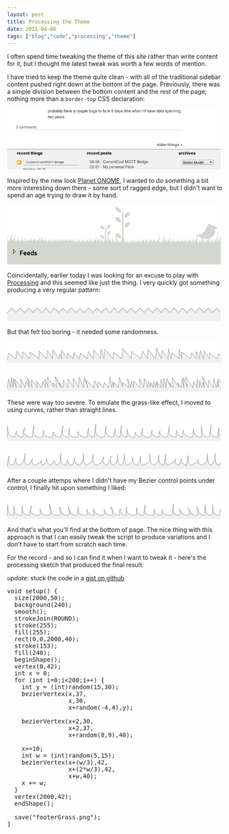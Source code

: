 ```yaml
---
layout: post
title: Processing the Theme
date: 2011-04-06
tags: ["blog","code","processing","theme"]
---
```


I often spend time tweaking the theme of this site rather than write content for it, but I thought the latest tweak was worth a few words of mention.

I have tried to keep the theme quite clean - with all of the traditional sidebar content pushed right down at the bottom of the page. Previously, there was a simple division between the bottom content and the rest of the page; nothing more than a `border-top` CSS declaration:

![](/blog/content/2011/04/kss01.png "knolleary screenshot")

Inspired by the new look [Planet GNOME](http://planet.gnome.org/), I wanted to do something a bit more interesting down there - some sort of ragged edge, but I didn't want to spend an age trying to draw it by hand.

![](/blog/content/2011/04/gnomess.png "Planet GNOME screenshot")

Coincidentally, earlier today I was looking for an excuse to play with [Processing](http://processing.org) and this seemed like just the thing. I very quickly got something producing a very regular pattern:

![](/blog/content/2011/04/edge000.png "edge001")

But that felt too boring - it needed some randomness.

![](/blog/content/2011/04/edge001.png "edge001")

![](/blog/content/2011/04/edge002.png "edge002")

These were way too severe. To emulate the grass-like effect, I moved to using curves, rather than straight lines.

![](/blog/content/2011/04/edge004.png "edge004")

![](/blog/content/2011/04/edge005.png "edge005")

After a couple attemps where I didn't have my Bezier control points under control, I finally hit upon something I liked:

![](/blog/content/2011/04/edge003.png "edge003")

And that's what you'll find at the bottom of page. The nice thing with this approach is that I can easily tweak the script to produce variations and I don't have to start from scratch each time.

For the record - and so I can find it when I want to tweak it - here's the processing sketch that produced the final result:

_update_: stuck the code in a [gist on github](https://gist.github.com/1894726)

<pre>void setup() {
  size(2000,50);
  background(240);
  smooth();
  strokeJoin(ROUND);
  stroke(255);
  fill(255);
  rect(0,0,2000,40);
  stroke(153);
  fill(240);
  beginShape();
  vertex(0,42);
  int x = 0;
  for (int i=0;i<200;i++) {
    int y = (int)random(15,30);
    bezierVertex(x,37,
                 x,30,
                 x+random(-4,4),y);

    bezierVertex(x+2,30,
                 x+2,37,
                 x+random(8,9),40);

    x+=10;
    int w = (int)random(5,15);
    bezierVertex(x+(w/3),42,
                 x+(2*w/3),42,
                 x+w,40);
    x += w;
  }
  vertex(2000,42);
  endShape();

  save("footerGrass.png");
}</pre>